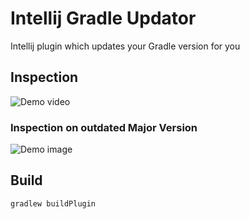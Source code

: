 # Intellij Gradle Updator
Intellij plugin which updates your Gradle version for you

## Inspection
![Demo video](https://rice.by.devs-from.asia/OmpLEv9eaY.gif)

### Inspection on outdated Major Version
![Demo image](https://rice.by.devs-from.asia/java_hlUXq7AQdm.png)

## Build
```
gradlew buildPlugin
```
